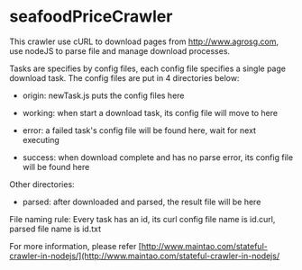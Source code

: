 seafoodPriceCrawler
=============

This crawler use cURL to download pages from http://www.agrosg.com, use nodeJS to parse file and manage download processes.

Tasks are specifies by config files, each config file specifies a single page download task.
The config files are put in 4 directories below:

- origin: newTask.js puts the config files here

- working: when start a download task, its config file will move to here

- error: a failed task's config file will be found here, wait for next executing

- success: when download complete and has no parse error, its config file will be found here

Other directories:
- parsed: after downloaded and parsed, the result file will be here

File naming rule:
Every task has an id, its curl config file name is id.curl, parsed file name is id.txt

For more information, please refer [http://www.maintao.com/stateful-crawler-in-nodejs/](http://www.maintao.com/stateful-crawler-in-nodejs/
